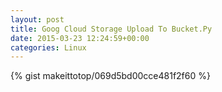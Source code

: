```yaml
---
layout: post                                                                                                              
title: Goog Cloud Storage Upload To Bucket.Py                                                                                                                       
date: 2015-03-23 12:24:59+00:00                                                                                                                        
categories: Linux                                                                                                                
---                                                                                                                              
```


{% gist makeittotop/069d5bd00cce481f2f60 %}                                                                                                           

